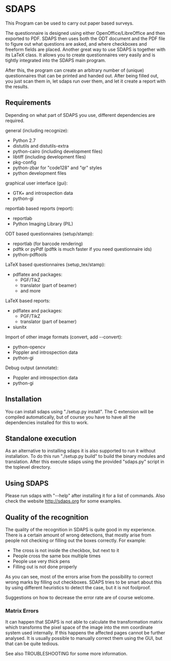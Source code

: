 # SDAPS

This Program can be used to carry out paper based surveys.

The questionnaire is designed using either OpenOffice/LibreOffice and then
exported to PDF. SDAPS then uses both the ODT document and the PDF file
to figure out what questions are asked, and where checkboxes and freeform
fields are placed.
Another great way to use SDAPS is together with its LaTeX class. It allows
you to create questionnaires very easily and is tightly integrated into the
SDAPS main program.

After this, the program can create an arbitrary number of (unique)
questionnaires that can be printed and handed out. After being filled out, you
just scan them in, let sdaps run over them, and let it create a report with
the results.


## Requirements

Depending on what part of SDAPS you use, different dependencies are
required.

general (including recognize):
 * Python 2.7
 * distutils and distutils-extra
 * python-cairo (including development files)
 * libtiff (including development files)
 * pkg-config
 * python-zbar for "code128" and "qr" styles
 * python development files

graphical user interface (gui):
 * GTK+ and introspection data
 * python-gi

reportlab based reports (report):
 * reportlab
 * Python Imaging Library (PIL)

ODT based questionnaires (setup/stamp):
 * reportlab (for barcode rendering)
 * pdftk or pyPdf (pdftk is much faster if you need questionnaire ids)
 * python-pdftools

LaTeX based questionnaires (setup_tex/stamp):
 * pdflatex and packages:
   * PGF/TikZ
   * translator (part of beamer)
   * and more

LaTeX based reports:
 * pdflatex and packages:
   * PGF/TikZ
   * translator (part of beamer)
 * siunitx

Import of other image formats (convert, add --convert):
 * python-opencv
 * Poppler and introspection data
 * python-gi

Debug output (annotate):
 * Poppler and introspection data
 * python-gi

## Installation

You can install sdaps using "./setup.py install". The C extension will
be compiled automatically, but of course you have to have all the
dependencies installed for this to work.

## Standalone execution

As an alternative to installing sdaps it is also supported to run it without
installation. To do this run "./setup.py build" to build the binary modules
and translation. After this execute sdaps using the provided "sdaps.py"
script in the toplevel directory.

## Using SDAPS

Please run sdaps with "--help" after installing it for a list of commands.
Also check the website http://sdaps.org for some examples.

## Quality of the recognition

The quality of the recognition in SDAPS is quite good in my experience.
There is a certain amount of wrong detections, that mostly arise from people
not checking or filling out the boxes correctly. For example:
 * The cross is not inside the checkbox, but next to it
 * People cross the same box multiple times
 * People use very thick pens
 * Filling out is not done properly

As you can see, most of the errors arise from the possibility to correct
wrong marks by filling out checkboxes. SDAPS tries to be smart about this
by using different heuristics to detect the case, but it is not foolproof.

Suggestions on how to decrease the error rate are of course welcome.

### Matrix Errors

It can happen that SDAPS is not able to calculate the transformation matrix
which transforms the pixel space of the image into the mm coordinate system
used internally. If this happens the affected pages cannot be further
analysed.
It is usually possible to manually correct them using the GUI, but that can
be quite tedious.

See also TROUBLESHOOTING for some more information.
